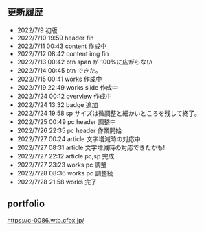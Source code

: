 ## 更新履歴

- 2022/7/9 初版
- 2022/7/10 19:59 header fin
- 2022/7/11 00:43 content 作成中
- 2022/7/12 08:42 content img fin
- 2022/7/13 00:42 btn span が 100%に広がらない
- 2022/7/14 00:45 btn できた。
- 2022/7/15 00:41 works 作成中
- 2022/7/19 22:49 works slide 作成中
- 2022/7/24 00:12 overview 作成中
- 2022/7/24 13:32 badge 追加
- 2022/7/24 19:58 sp サイズは微調整と細かいところを残して終了。
- 2022/7/25 00:49 pc header 調整中
- 2022/7/26 22:35 pc header 作業開始
- 2022/7/27 00:24 article 文字増減時の対応中
- 2022/7/27 08:31 article 文字増減時の対応できたかも!
- 2022/7/27 22:12 article pc,sp 完成
- 2022/7/27 23:23 works pc 調整
- 2022/7/28 08:36 works pc 調整続
- 2022/7/28 21:58 works 完了

## portfolio

https://c-0086.wtb.cfbx.jp/
